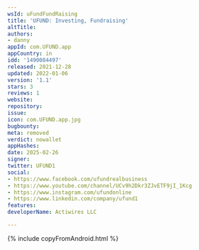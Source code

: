 ```yaml
---
wsId: uFundFundRaising
title: 'UFUND: Investing, Fundraising'
altTitle: 
authors:
- danny
appId: com.UFUND.app
appCountry: in
idd: '1490084497'
released: 2021-12-28
updated: 2022-01-06
version: '1.1'
stars: 3
reviews: 1
website: 
repository: 
issue: 
icon: com.UFUND.app.jpg
bugbounty: 
meta: removed
verdict: nowallet
appHashes: 
date: 2025-02-26
signer: 
twitter: UFUND1
social:
- https://www.facebook.com/ufundrealbusiness
- https://www.youtube.com/channel/UCv9h2Dkr3ZJvETF9jI_1Kcg
- https://www.instagram.com/ufundonline
- https://www.linkedin.com/company/ufund1
features: 
developerName: Actiwires LLC

---
```


{% include copyFromAndroid.html %}
